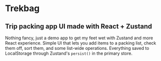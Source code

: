 # Trekbag
## Trip packing app UI made with React + Zustand
Nothing fancy, just a demo app to get my feet wet with Zustand and more React experience. Simple UI that lets you add items to a packing list, check them off, sort them, and some list-wide operations. Everything saved to LocalStorage through Zustand's `persist()` in the primary store.

